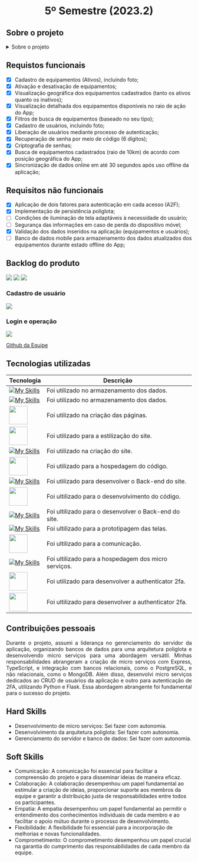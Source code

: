 <h1 align="center" >5º Semestre (2023.2)</h1>

## Sobre o projeto 
<details> <summary>Sobre o projeto</summary>

<p align="justify">
Como parte das atividades das áreas de engenharia de empresas de Saneamento, Elétrica, Telecomunicações e outros tipos de negócios em que as áreas demandam a realização de obras e manutenção de equipamentos em campo, se faz necessário utilizar uma aplicação móvel onde seja possível realizar a gestão dos dados relativos aos equipamentos (ativos) da companhia, via aplicativo móvel, possibilitando manter o cadastro dos ativos atualizados.

Este recurso é amplamente utilizado em processos de manobras, onde um equipamento precisa ser desativado para que seja realizada uma manutenção. Durante esta etapa de manutenção parte da rede de serviços pode ser afetada, e por sua vez afetar os clientes conectados a ela, e ter o cadastro destes ativos atualizados em campo em tempo real é primordial para que a qualidade dos serviços prestados para os consumidores.

Dessa forma, o projeto consiste no desenvolvimento de um aplicativo mobile que permita o gerenciamento (online e offline) de equipamentos públicos em campo (Ativos) para a Imagem Geosistemas. Esse aplicativo deve ainda ser capaz de garantir a gestão desses equipamentos (consultar, atualizar, desativar e cadastrar), permitindo a conexão com sensores e comunicação a serviços externos e exibindo esses equipamentos em tempo real nos mapas (conforme a posição geográfica do usuário em um raio de 10km).
</p>
</details>


## Requistos funcionais
- [x] Cadastro de equipamentos (Ativos), incluindo foto;
- [x] Ativação e desativação de equipamentos;
- [x] Visualização geográfica dos equipamentos cadastrados (tanto os ativos quanto os inativos);
- [x] Visualização detalhada dos equipamentos disponíveis no raio de ação do App;
- [x] Filtros de busca de equipamentos (baseado no seu tipo);
- [x] Cadastro de usuários, incluindo foto;
- [x] Liberação de usuários mediante processo de autenticação;
- [x] Recuperação de senha por meio de código (6 dígitos);
- [x] Criptografia de senhas;
- [x] Busca de equipamentos cadastrados (raio de 10km) de acordo com posição geográfica do App;
- [x] Sincronização de dados online em até 30 segundos após uso offline da aplicação;

## Requisitos não funcionais
- [x] Aplicação de dois fatores para autenticação em cada acesso (A2F);
- [x] Implementação de persistência poliglota;
- [ ] Condições de iluminação de tela adaptáveis à necessidade do usuário;
- [ ] Segurança das informações em caso de perda do dispositivo móvel;
- [x] Validação dos dados inseridos na aplicação (equipamentos e usuários);
- [ ] Banco de dados mobile para armazenamento dos dados atualizados dos equipamentos durante estado offline do App;

<h2>Backlog do produto</h2>
<image src="https://github.com/peonia-api/API_5_Semestre/blob/main/images/Backlog%20Priorizado%201ª%20Sprint.png"/>
<image src="https://github.com/peonia-api/API_5_Semestre/blob/main/images/Backlog%20priorizado%202ª%20Sprint.png"/>
<image src="https://github.com/peonia-api/API_5_Semestre/blob/main/images/Backlog%20Priorizado%203ª%20Sprint.png"/>



### Cadastro de usuário
![](https://github.com/peonia-api/API_5_Semestre/blob/main/videos/Cadastro_Usu%C3%A1rio.gif)

### Login e operação
![](https://github.com/peonia-api/API_5_Semestre/blob/main/videos/Login_Opera%C3%A7%C3%A3o.gif)

<a href="https://github.com/peonia-api/API_5_Semestre">Github da Equipe</a>


## Tecnologias utilizadas

| Tecnologia | Descrição |
|--------|-----------|
| [![My Skills](https://skillicons.dev/icons?i=postgres)](https://skillicons.dev)  | Foi utilizado no armazenamento dos dados. |
| [![My Skills](https://skillicons.dev/icons?i=mongo)](https://skillicons.dev)  | Foi utilizado no armazenamento dos dados. |
| <img width="50 rem" src="https://cdn.jsdelivr.net/gh/devicons/devicon/icons/html5/html5-original.svg"/> | Foi utilizado na criação das páginas. |
| <img width="50 rem" src="https://cdn.jsdelivr.net/gh/devicons/devicon/icons/css3/css3-original.svg"/>  | Foi utilizado para a estilização do site.|
| [![My Skills](https://skillicons.dev/icons?i=react)](https://skillicons.dev) | Foi utilizado na criação do site.|
| <a href="https://github.com/EquipeApolo/API_1SEM" ><img width="50 rem" src="https://cdn.jsdelivr.net/gh/devicons/devicon/icons/github/github-original.svg"/> </a> | Foi utilizado para a hospedagem do código. |
| [![My Skills](https://skillicons.dev/icons?i=nodejs)](https://skillicons.dev)  | Foi utilizado para desenvolver o Back-end do site.| 
| <img width="50 rem" src="https://cdn.jsdelivr.net/gh/devicons/devicon/icons/vscode/vscode-original.svg"/> |Foi ultilizado para o desenvolvimento do código. |
| [![My Skills](https://skillicons.dev/icons?i=typescript)](https://skillicons.dev) | Foi ultilizado para o desenvolver o Back-end do site. |
|  [![My Skills](https://skillicons.dev/icons?i=figma)](https://skillicons.dev)  | Foi ultilizado para a prototipagem das telas. |
| <img width="50 rem" src="https://cdn.icon-icons.com/icons2/3053/PNG/512/microsoft_teams_alt_macos_bigsur_icon_189961.png" /> | Foi ultilizado para a comunicação. |
|  [![My Skills](https://skillicons.dev/icons?i=azure)](https://skillicons.dev)  | Foi ultilizado para a hospedagem dos micro serviços. |
| <img width="50 rem" src="https://cdn.jsdelivr.net/gh/devicons/devicon/icons/python/python-original.svg"/>  | Foi utilizado para desenvolver a authenticator 2fa.| 
| <img width="50 rem" src="https://camo.githubusercontent.com/f3d50fa050625f1e9f27ca9a22a022a289f09fcf17d3fa23055c1ea61df5d0cc/68747470733a2f2f69636f6e732d666f722d667265652e636f6d2f69636f6e66696c65732f706e672f3531322f466c61736b2d313332343838383731393531313036353434372e706e67"/> | Foi ultilizado para desenvolver a authenticator 2fa. |

## Contribuições pessoais
<p align="justify">
Durante o projeto, assumi a liderança no gerenciamento do servidor da aplicação, organizando bancos de dados para uma arquitetura poliglota e desenvolvendo micro serviços para uma abordagem versátil. Minhas responsabilidades abrangeram a criação de micro serviços com Express, TypeScript, e integração com bancos relacionais, como o PostgreSQL, e não relacionais, como o MongoDB. Além disso, desenvolvi micro serviços dedicados ao CRUD de usuários da aplicação e outro para autenticação de 2FA, utilizando Python e Flask. Essa abordagem abrangente foi fundamental para o sucesso do projeto.
</p>

## Hard Skills
* Desenvolvimento de micro serviços: Sei fazer com autonomia.
* Desenvolvimento da arquitetura poliglota: Sei fazer com autonomia.
* Gerenciamento do servidor e banco de dados: Sei fazer com autonomia.


## Soft Skills
 * Comunicação: A comunicação foi essencial para facilitar a compreensão do projeto e para disseminar ideias de maneira eficaz.
 * Colaboração: A colaboração desempenhou um papel fundamental ao estimular a criação de ideias, proporcionar suporte aos membros da equipe e garantir a distribuição justa de responsabilidades entre todos os participantes.
 * Empatia: A empatia desempenhou um papel fundamental ao permitir o entendimento dos conhecimentos individuais de cada membro e ao facilitar o apoio mútuo durante o processo de desenvolvimento.
 * Flexibilidade: A flexibilidade foi essencial para a incorporação de melhorias e novas funcionalidades.
 * Comprometimento: O comprometimento desempenhou um papel crucial na garantia do cumprimento das responsabilidades de cada membro da equipe.




